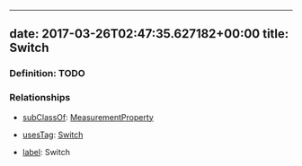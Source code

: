 
---
date: 2017-03-26T02:47:35.627182+00:00
title: Switch
---
### Definition: TODO

### Relationships

* [subClassOf](http://www.w3.org/2000/01/rdf-schema#subClassOf): [MeasurementProperty](https://brickschema.org/schema/1.0/Brick#MeasurementProperty)

* [usesTag](https://brickschema.org/schema/1.0/BrickFrame#usesTag): [Switch](https://brickschema.org/schema/1.0/BrickTag#Switch)

* [label](http://www.w3.org/2000/01/rdf-schema#label): Switch

